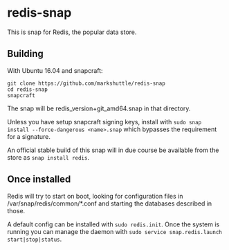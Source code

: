 # redis-snap

This is snap for Redis, the popular data store.

## Building

With Ubuntu 16.04 and snapcraft:

```
git clone https://github.com/markshuttle/redis-snap
cd redis-snap
snapcraft
```

The snap will be redis_version+git_amd64.snap in that directory.

Unless you have setup snapcraft signing keys, install with
`sudo snap install --force-dangerous <name>.snap` which bypasses
the requirement for a signature.

An official stable build of this snap will in due course be available from
the store as `snap install redis`.

## Once installed

Redis will try to start on boot, looking for configuration files in
/var/snap/redis/common/\*.conf and starting the databases described in
those.

A default config can be installed with `sudo redis.init`. Once the
system is running you can manage the daemon with
`sudo service snap.redis.launch start|stop|status`.

